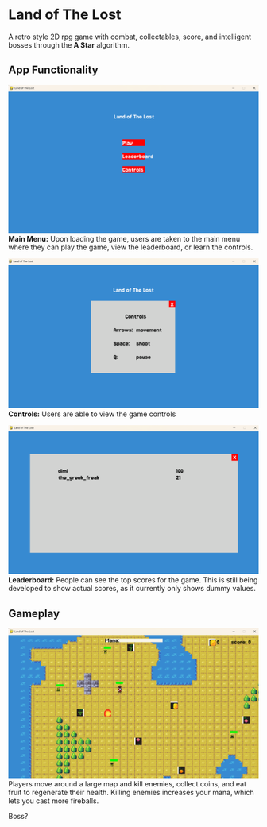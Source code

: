 # Land of The Lost
A retro style 2D rpg game with combat, collectables, score, and intelligent bosses through the **A Star** algorithm.

## App Functionality
![Main menu](assets/images/main_screen.png)
**Main Menu:** Upon loading the game, users are taken to the main menu where they can play the game, view the leaderboard, or learn the controls.

![Controls menu](assets/images/controls_screen.png)
**Controls:** Users are able to view the game controls

![Leaderboard](assets/images/leaderboard_screen.png)
**Leaderboard:** People can see the top scores for the game. This is still being developed to show actual scores, as it currently only shows dummy values.

## Gameplay
![Gameplay](assets/images/game_screen.png)
Players move around a large map and kill enemies, collect coins, and eat fruit to regenerate their health. Killing enemies increases your mana, which lets you cast more fireballs.

Boss?
